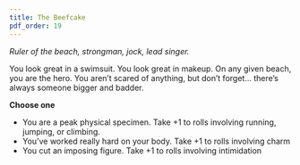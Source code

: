 ```yaml
---
title: The Beefcake
pdf_order: 19
---
```


<div class="playbook">

_Ruler of the beach, strongman, jock, lead singer._

You look great in a swimsuit. You look great in makeup. On any given beach, you are the hero. You aren’t scared of anything, but don’t forget… there’s always someone bigger and badder.

<div class="callout-box">

**Choose one**

- You are a peak physical specimen. Take +1 to rolls involving running, jumping, or climbing.
- You’ve worked really hard on your body. Take +1 to rolls involving charm
- You cut an imposing figure. Take +1 to rolls involving intimidation
</div>

</div>
